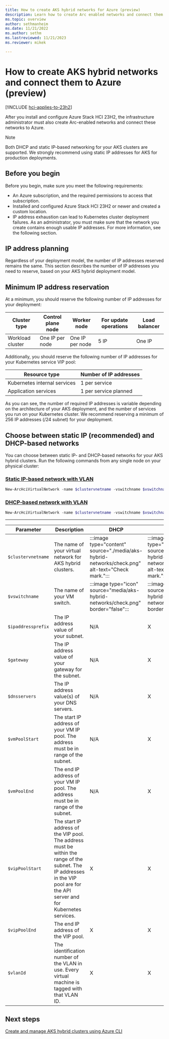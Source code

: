 ```yaml
---
title: How to create AKS hybrid networks for Azure (preview)
description: Learn how to create Arc enabled networks and connect them to Azure.
ms.topic: overview
author: sethmanheim
ms.date: 11/21/2022
ms.author: sethm 
ms.lastreviewed: 11/21/2023
ms.reviewer: mikek

---
```


# How to create AKS hybrid networks and connect them to Azure (preview)

[!INCLUDE [hci-applies-to-23h2](includes/hci-applies-to-23h2.md)]

After you install and configure Azure Stack HCI 23H2, the infrastructure administrator must also create Arc-enabled networks and connect these networks to Azure.

> [!NOTE]
> Both DHCP and static IP-based networking for your AKS clusters are supported. We strongly recommend using static IP addresses for AKS for production deployments.

## Before you begin

Before you begin, make sure you meet the following requirements:

- An Azure subscription, and the required permissions to access that subscription.
- Installed and configured Azure Stack HCI 23H2 or newer and created a custom location.
- IP address exhaustion can lead to Kubernetes cluster deployment failures. As an administrator, you must make sure that the network you create contains enough usable IP addresses. For more information, see the following section.

## IP address planning

Regardless of your deployment model, the number of IP addresses reserved remains the same. This section describes the number of IP addresses you need to reserve, based on your AKS hybrid deployment model.

## Minimum IP address reservation

At a minimum, you should reserve the following number of IP addresses for your deployment:

| Cluster type     | Control plane node | Worker node     | For update operations | Load balancer |
|------------------|--------------------|-----------------|-----------------------|---------------|
| Workload cluster | One IP per node    | One IP per node | 5 IP                  | One IP        |

Additionally, you should reserve the following number of IP addresses for your Kubernetes service VIP pool:

| Resource type                | Number of IP addresses |
|------------------------------|------------------------|
| Kubernetes internal services | 1 per service          |
| Application services         | 1 per service planned  |

As you can see, the number of required IP addresses is variable depending on the architecture of your AKS deployment, and the number of services you run on your Kubernetes cluster. We recommend reserving a minimum of 256 IP addresses (/24 subnet) for your deployment.

## Choose between static IP (recommended) and DHCP-based networks

You can choose between static IP- and DHCP-based networks for your AKS hybrid clusters. Run the following commands from any single node on your physical cluster:

### [Static IP-based network with VLAN](#tab/staticip)

```powershell
New-ArcHciVirtualNetwork -name $clustervnetname -vswitchname $vswitchname -ipaddressprefix $ipaddressprefix -gateway $gateway -dnsservers $dnsServers -vippoolstart $vipPoolStart -vippoolend $vipPoolEnd -k8snodeippoolstart $vmPoolStart -k8snodeippoolend $vmPoolEnd -vlanID $vlanid
```

### [DHCP-based network with VLAN](#tab/dhcp)

```powershell
New-ArcHciVirtualNetwork -name $clustervnetname -vswitchname $vswitchname -vippoolstart $vipPoolStart -vippoolend $vipPoolEnd -vlanID $vlanid
```

---

| Parameter    | Description | DHCP | Static |
|------------------|---------|-----------|-------------------|
| `$clustervnetname` | The name of your virtual network for AKS hybrid clusters. | :::image type="content" source="./media/aks-hybrid-networks/check.png" alt-text="Check mark."::: | :::image type="content" source="./media/aks-hybrid-networks/check.png" alt-text="Check mark."::: |
| `$vswitchname`     | The name of your VM switch. | :::image type="icon" source="media/aks-hybrid-networks/check.png" border="false"::: | :::image type="icon" source="media/aks-hybrid-networks/check.png" border="false"::: |
| `$ipaddressprefix` | The IP address value of your subnet.  | N/A | X |
| `$gateway`         | The IP address value of your gateway for the subnet.  | N/A | X |
| `$dnsservers`      | The IP address value(s) of your DNS servers. | N/A | X |
| `$vmPoolStart`     | The start IP address of your VM IP pool. The address must be in range of the subnet.  | N/A | X |
| `$vmPoolEnd`       | The end IP address of your VM IP pool. The address must be in range of the subnet.  | N/A | X |
| `$vipPoolStart`    | The start IP address of the VIP pool. The address must be within the range of the subnet. The IP addresses in the VIP pool are for the API server and for Kubernetes services. | X | X |
| `$vipPoolEnd`      | The end IP address of the VIP pool. | X | X |
| `$vlanId`          | The identification number of the VLAN in use. Every virtual machine is tagged with that VLAN ID. | X | X |

## Next steps

[Create and manage AKS hybrid clusters using Azure CLI](create-aks-hybrid-preview-cli.md)
